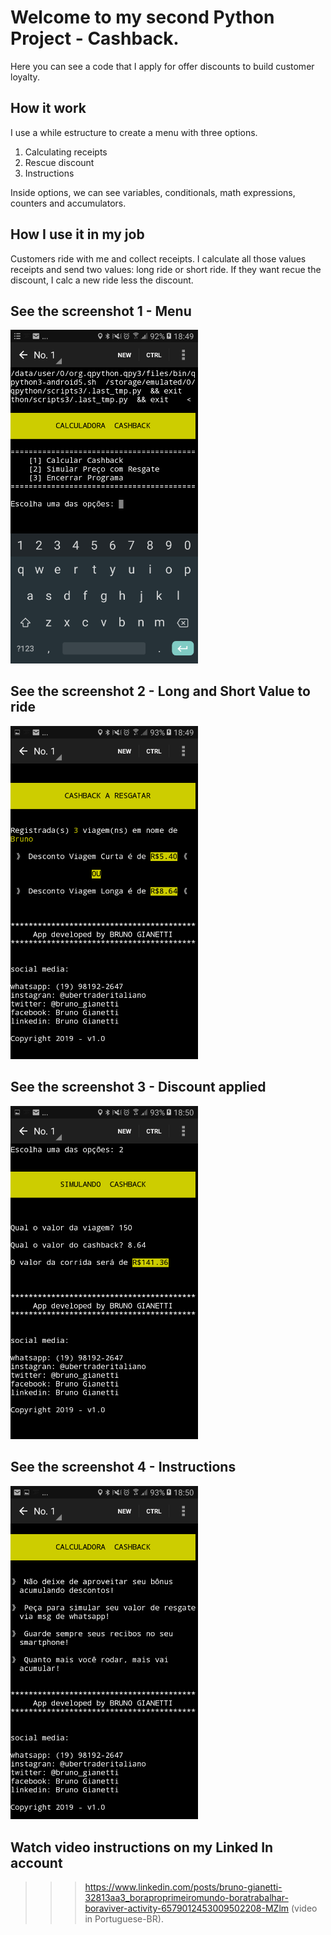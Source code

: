 # Welcome to my second Python Project - Cashback.

Here you can see a code that I apply for offer discounts to build customer loyalty.

## How it work

I use a while estructure to create a menu with three options.

1) Calculating receipts
2) Rescue discount
3) Instructions

Inside options, we can see variables, conditionals, math expressions, counters and accumulators.

## How I use it in my job

Customers ride with me and collect receipts. I calculate all those values receipts and send two values: long ride or short ride. If they want recue the discount, I calc a new ride less the discount.

## See the screenshot 1 - Menu

<img width="300" alt="rename screenshot" src="https://github.com/BrunoGianetti/Cashback/blob/master/Screenshot_20190921-184919.png">

## See the screenshot 2 - Long and Short Value to ride

<img width="300" alt="rename screenshot" src="https://github.com/BrunoGianetti/Cashback/blob/master/Screenshot_20190921-184954.png">

## See the screenshot 3 - Discount applied

<img width="300" alt="rename screenshot" src="https://github.com/BrunoGianetti/Cashback/blob/master/Screenshot_20190921-185020.png">

## See the screenshot 4 - Instructions

<img width="300" alt="rename screenshot" src="https://github.com/BrunoGianetti/Cashback/blob/master/Screenshot_20190921-185033.png">

## Watch video instructions on my Linked In account

>>> https://www.linkedin.com/posts/bruno-gianetti-32813aa3_boraproprimeiromundo-boratrabalhar-boraviver-activity-6579012453009502208-MZlm (video in Portuguese-BR).

